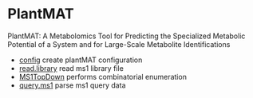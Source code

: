 ﻿# PlantMAT

PlantMAT: A Metabolomics Tool for Predicting the Specialized 
 Metabolic Potential of a System and for Large-Scale Metabolite 
 Identifications

+ [config](PlantMAT/config.1) create plantMAT configuration
+ [read.library](PlantMAT/read.library.1) read ms1 library file
+ [MS1TopDown](PlantMAT/MS1TopDown.1) performs combinatorial enumeration
+ [query.ms1](PlantMAT/query.ms1.1) parse ms1 query data
